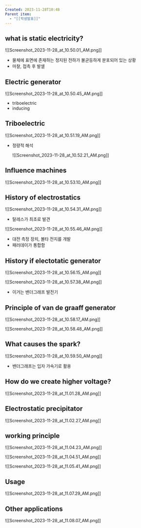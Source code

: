 ```yaml
---
Created: 2023-11-28T10:48
Parent item:
  - "[[학생발표]]"
---
```

## what is static electricity?

![[Screenshot_2023-11-28_at_10.50.01_AM.png]]

- 물체에 표면에 존재하는 정지된 전하가 불균등하게 분포되어 있는 상황
- 마찰, 접촉 후 발샐

## Electric generator

![[Screenshot_2023-11-28_at_10.50.45_AM.png]]

- triboelectric
- inducing

## Triboelectric

![[Screenshot_2023-11-28_at_10.51.19_AM.png]]

- 정량적 해석
    
    ![[Screenshot_2023-11-28_at_10.52.21_AM.png]]
    

## Influence machines

![[Screenshot_2023-11-28_at_10.53.10_AM.png]]

## History of electrostatics

![[Screenshot_2023-11-28_at_10.54.31_AM.png]]

- 탈레스가 최초로 발견

![[Screenshot_2023-11-28_at_10.55.46_AM.png]]

- 대전 측정 장치, 볼타 전지를 개발
- 패러데이가 통합함

## History if electotatic generator

![[Screenshot_2023-11-28_at_10.56.15_AM.png]]

  

![[Screenshot_2023-11-28_at_10.57.38_AM.png]]

- 이거는 밴더그래프 발전기

## Principle of van de graaff generator

![[Screenshot_2023-11-28_at_10.58.17_AM.png]]

![[Screenshot_2023-11-28_at_10.58.48_AM.png]]

## What causes the spark?

![[Screenshot_2023-11-28_at_10.59.50_AM.png]]

- 밴더그래프는 입자 가속기로 활용

## How do we create higher voltage?

![[Screenshot_2023-11-28_at_11.01.28_AM.png]]

## Electrostatic precipitator

![[Screenshot_2023-11-28_at_11.02.27_AM.png]]

## working principle

![[Screenshot_2023-11-28_at_11.04.23_AM.png]]

![[Screenshot_2023-11-28_at_11.04.51_AM.png]]

![[Screenshot_2023-11-28_at_11.05.41_AM.png]]

## Usage

![[Screenshot_2023-11-28_at_11.07.29_AM.png]]

## Other applications

![[Screenshot_2023-11-28_at_11.08.07_AM.png]]